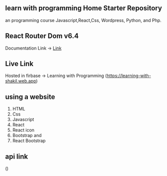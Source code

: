 ## learn with programming Home Starter Repository
an programming course Javascript,React,Css, Wordpress, Python, and Php.

## React Router Dom v6.4 
Documentation Link -> [Link](https://reactrouter.com/en/main/start/overview)

## Live Link 
Hosted in firbase -> Learning with Programming (https://learning-with-shakil.web.app)



## using a website
1. HTML
2. Css
3. Javascript 
4.  React
5. React icon
6. Bootstrap
   and 
7. React Bootstrap
## api link 
()
